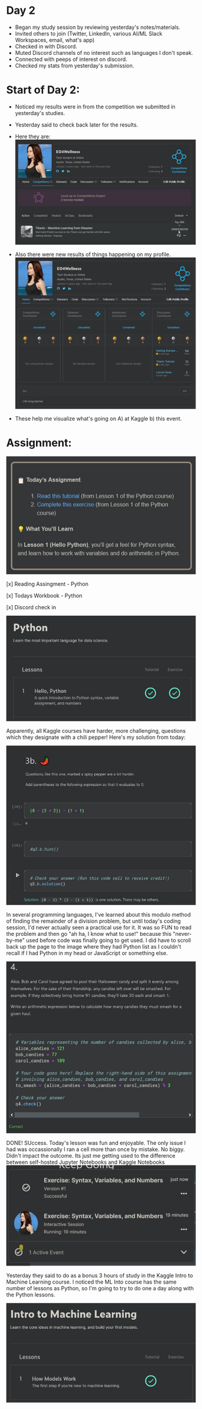 # Day 2
* Began my study session by reviewing yesterday's notes/materials. 
* Invited others to join (Twitter, LinkedIn, various AI/ML Slack Workspaces, email, what's app) 
* Checked in with Discord. 
* Muted Discord channels of no interest such as languages I don't speak.  
* Connected with peeps of interest on discord. 
* Checked my stats from yesterday's submission. 

# Start of Day 2: 
* Noticed my results were in from the competition we submitted in yesterday's studies. 
* Yesterday said to check back later for the results.  
* Here they are: 
![Stats](https://github.com/EO4wellness/T-I-L/blob/main/AI-ML-NLP/Kaggle/Images/Day2-Ranking.jpg)


* Also there were new results of things happening on my profile. 
![Profile-stats-changing](https://github.com/EO4wellness/T-I-L/blob/main/AI-ML-NLP/Kaggle/Images/Day2-stats.jpg)

* These help me visualize what's going on A) at Kaggle b) this event. 

# Assignment: 
![Today's Assingment](https://github.com/EO4wellness/T-I-L/blob/main/AI-ML-NLP/Kaggle/Images/Day2-assignment.jpg)


[x] Reading Assingment - Python 

[x] Todays Workbook - Python 

[x] Discord check in 

![Python Assignment](https://github.com/EO4wellness/T-I-L/blob/main/AI-ML-NLP/Kaggle/Images/Day2-Python.jpg) 

Apparently, all Kaggle courses have harder, more challenging, questions which they designate with a chili pepper!  Here's my solution from today: 

![Chili-Pepper-Question](https://github.com/EO4wellness/T-I-L/blob/main/AI-ML-NLP/Kaggle/Images/Day2-chili-pepper.jpg)


In several programming languages, I've learned about this modulo method of finding the remainder of a division problem, but until today's coding session, I'd never actually seen a practical use for it.  It was so FUN to read the problem and then go "ah ha, I know what to use!" because this "never-by-me" used before code was finally going to get used.  I did have to scroll back up the page to the image where they had Python list as I couldn't recall if I had Python in my head or JavaScript or something else. 

![Modulus/Modulo](https://github.com/EO4wellness/T-I-L/blob/main/AI-ML-NLP/Kaggle/Images/Day2-modulo.jpg)

DONE!  SUccess.  Today's lesson was fun and enjoyable.  The only issue I had was occassionally I ran a cell more than once by mistake.  No biggy.  Didn't impact the outcome. Its just me getting used to the difference between self-hosted Jupyter Notebooks and Kaggle Notebooks 
![Day2-Completed](https://github.com/EO4wellness/T-I-L/blob/main/AI-ML-NLP/Kaggle/Images/Day2-completed.jpg)

Yesterday they said to do as a bonus 3 hours of study in the Kaggle Intro to Machine Learning course.  I noticed the ML Into course has the same number of lessons 
as Python, so I'm going to try to do one a day along with the Python lessons. 

![Bonus-Intro-to-ML](https://github.com/EO4wellness/T-I-L/blob/main/AI-ML-NLP/Kaggle/Images/Day2-IntroML-Bonus.jpg)

